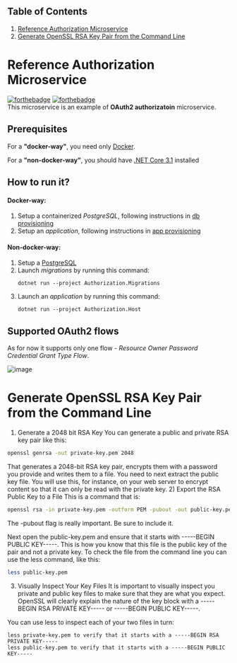 ## Table of Contents 
1. [Reference Authorization Microservice](#refauthmicroservice)
2. [Generate OpenSSL RSA Key Pair from the Command Line](#generateprivate&publickeys)

# Reference Authorization Microservice <a name="refauthmicroservice"> </a>
[![forthebadge](https://forthebadge.com/images/badges/made-with-c-sharp.svg)](https://forthebadge.com) [![forthebadge](https://forthebadge.com/images/badges/built-with-love.svg)](https://forthebadge.com)  
This microservice is an example of **OAuth2 authorizatoin** microservice.

## Prerequisites
For a **"docker-way"**, you need only [Docker](https://www.docker.com/).

For a **"non-docker-way"**, you should have [.NET Core 3.1](https://dotnet.microsoft.com/download/dotnet-core/3.1) installed

## How to run it?
#### Docker-way:
1. Setup a containerized *PostgreSQL*, following instructions in [db provisioning](provisioning/postgres/README.md)
3. Setup an *application*, following instructions in [app provisioning](provisioning/app/README.md)

#### Non-docker-way:
1. Setup a [PostgreSQL](https://lmgtfy.com/?q=how+to+setup+postgresql+on+linux)
3. Launch *migrations* by running this command:
    ```
    dotnet run --project Authorization.Migrations
    ```
4. Launch an *application* by running this command:
    ```
    dotnet run --project Authorization.Host
    ```

## Supported OAuth2 flows
As for now it supports only one flow - *Resource Owner Password Credential Grant Type Flow*.

![image](https://docs.oracle.com/cd/E39820_01/doc.11121/gateway_docs/content/images/oauth/oauth_username_password_flow.png)

# Generate OpenSSL RSA Key Pair from the Command Line <a name="generateprivate&publickeys"> </a>
1) Generate a 2048 bit RSA Key
You can generate a public and private RSA key pair like this:
```bash
openssl genrsa -out private-key.pem 2048
```
That generates a 2048-bit RSA key pair, encrypts them with a password you provide and writes them to a file. You need to next extract the public key file. You will use this, for instance, on your web server to encrypt content so that it can only be read with the private key.
2) Export the RSA Public Key to a File
This is a command that is:
```bash
openssl rsa -in private-key.pem -outform PEM -pubout -out public-key.pem
```
The -pubout flag is really important. Be sure to include it.

Next open the public-key.pem and ensure that it starts with -----BEGIN PUBLIC KEY-----. This is how you know that this file is the public key of the pair and not a private key.
To check the file from the command line you can use the less command, like this:
```bash
less public-key.pem
```
3) Visually Inspect Your Key Files
It is important to visually inspect you private and public key files to make sure that they are what you expect. OpenSSL will clearly explain the nature of the key block with a -----BEGIN RSA PRIVATE KEY----- or -----BEGIN PUBLIC KEY-----.

You can use less to inspect each of your two files in turn:

    less private-key.pem to verify that it starts with a -----BEGIN RSA PRIVATE KEY-----
    less public-key.pem to verify that it starts with a -----BEGIN PUBLIC KEY-----


